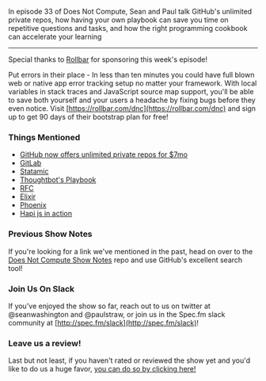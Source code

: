 In episode 33 of Does Not Compute, Sean and Paul talk GitHub's unlimited private repos, how having your own playbook can save you time on repetitive questions and tasks, and how the right programming cookbook can accelerate your learning

---

Special thanks to [Rollbar](https://rollbar.com/dnc) for sponsoring this week's episode!

Put errors in their place - In less than ten minutes you could have full blown web or native app error tracking setup no matter your framework. With local variables in stack traces and JavaScript source map support, you'll be able to save both yourself and your users a headache by fixing bugs before they even notice. Visit [https://rollbar.com/dnc](https://rollbar.com/dnc) and sign up to get 90 days of their bootstrap plan for free! 

### Things Mentioned

* [GitHub now offers unlimited private repos for $7mo](https://github.com/blog/2164-introducing-unlimited-private-repositories)
* [GitLab](https://about.gitlab.com/)
* [Statamic](https://statamic.com/)
* [Thoughtbot's Playbook](https://playbook.thoughtbot.com/)
* [RFC](https://en.wikipedia.org/wiki/Request_for_Comments)
* [Elixir](http://elixir-lang.org/)
* [Phoenix](http://www.phoenixframework.org/)
* [Hapi js in action](https://www.manning.com/books/hapi-js-in-action)

### Previous Show Notes

If you're looking for a link we've mentioned in the past, head on over to the [Does Not Compute Show Notes](https://github.com/seanwash/dnccast-show-notes) repo and use GitHub's excellent search tool!

### Join Us On Slack

If you've enjoyed the show so far, reach out to us on twitter at @seanwashington and @paulstraw, or join us in the Spec.fm slack community at [http://spec.fm/slack](http://spec.fm/slack)!

### Leave us a review!

Last but not least, if you haven't rated or reviewed the show yet and you'd like to do us a huge favor, [you can do so by clicking here!](https://itunes.apple.com/us/podcast/does-not-compute/id1048731980?mt=2)
